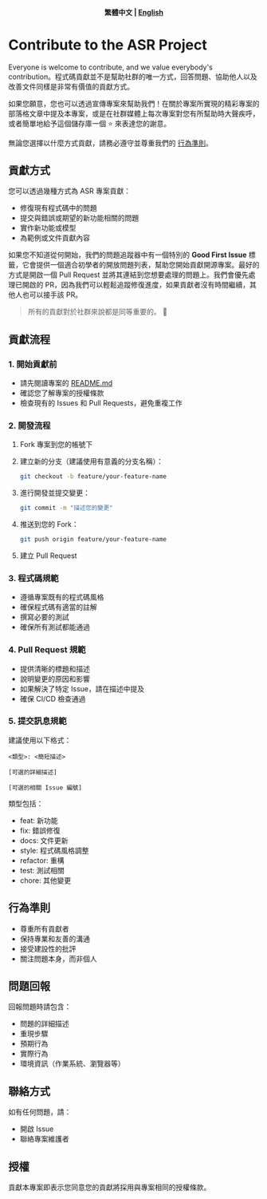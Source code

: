 <h4 align="center">
    <p>
        <b>繁體中文</b> |
        <a href="">English</a>
    </p>
</h4>

# Contribute to the ASR Project

Everyone is welcome to contribute, and we value everybody's contribution。程式碼貢獻並不是幫助社群的唯一方式，回答問題、協助他人以及改善文件同樣是非常有價值的貢獻方式。

如果您願意，您也可以透過宣傳專案來幫助我們！在關於專案所實現的精彩專案的部落格文章中提及本專案，或是在社群媒體上每次專案對您有所幫助時大聲疾呼，或者簡單地給予這個儲存庫一個 ⭐️ 來表達您的謝意。

無論您選擇以什麼方式貢獻，請務必遵守並尊重我們的 [行為準則](./CODE_OF_CONDUCT.md)。

## 貢獻方式

您可以透過幾種方式為 ASR 專案貢獻：

- 修復現有程式碼中的問題
- 提交與錯誤或期望的新功能相關的問題
- 實作新功能或模型
- 為範例或文件貢獻內容

如果您不知道從何開始，我們的問題追蹤器中有一個特別的 **Good First Issue** 標籤，它會提供一個適合初學者的開放問題列表，幫助您開始貢獻開源專案。最好的方式是開啟一個 Pull Request 並將其連結到您想要處理的問題上。我們會優先處理已開啟的 PR，因為我們可以輕鬆追蹤修復進度，如果貢獻者沒有時間繼續，其他人也可以接手該 PR。

> 所有的貢獻對於社群來說都是同等重要的。 🥰

## 貢獻流程

### 1. 開始貢獻前

- 請先閱讀專案的 [README.md](./README.md)
- 確認您了解專案的授權條款
- 檢查現有的 Issues 和 Pull Requests，避免重複工作

### 2. 開發流程

1. Fork 專案到您的帳號下

2. 建立新的分支（建議使用有意義的分支名稱）：

   ```bash
   git checkout -b feature/your-feature-name
   ```

3. 進行開發並提交變更：

   ```bash
   git commit -m "描述您的變更"
   ```

4. 推送到您的 Fork：

   ```bash
   git push origin feature/your-feature-name
   ```

5. 建立 Pull Request

### 3. 程式碼規範

- 遵循專案既有的程式碼風格
- 確保程式碼有適當的註解
- 撰寫必要的測試
- 確保所有測試都能通過

### 4. Pull Request 規範

- 提供清晰的標題和描述
- 說明變更的原因和影響
- 如果解決了特定 Issue，請在描述中提及
- 確保 CI/CD 檢查通過

### 5. 提交訊息規範

建議使用以下格式：

```
<類型>: <簡短描述>

[可選的詳細描述]

[可選的相關 Issue 編號]
```

類型包括：
- feat: 新功能
- fix: 錯誤修復
- docs: 文件更新
- style: 程式碼風格調整
- refactor: 重構
- test: 測試相關
- chore: 其他變更

## 行為準則

- 尊重所有貢獻者
- 保持專業和友善的溝通
- 接受建設性的批評
- 關注問題本身，而非個人

## 問題回報

回報問題時請包含：
- 問題的詳細描述
- 重現步驟
- 預期行為
- 實際行為
- 環境資訊（作業系統、瀏覽器等）

## 聯絡方式

如有任何問題，請：
- 開啟 Issue
- 聯絡專案維護者

## 授權

貢獻本專案即表示您同意您的貢獻將採用與專案相同的授權條款。

